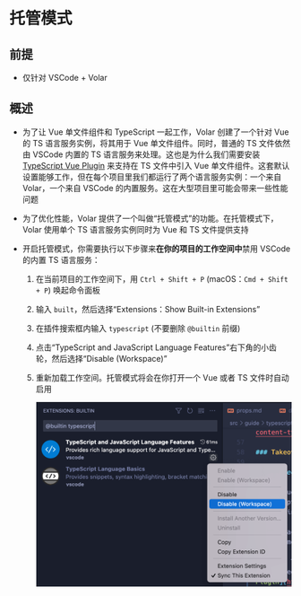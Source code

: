 # 托管模式

## 前提

- 仅针对 VSCode + Volar

## 概述

- 为了让 Vue 单文件组件和 TypeScript 一起工作，Volar 创建了一个针对 Vue 的 TS 语言服务实例，将其用于 Vue 单文件组件。同时，普通的 TS 文件依然由 VSCode 内置的 TS 语言服务来处理。这也是为什么我们需要安装 [TypeScript Vue Plugin](https://marketplace.visualstudio.com/items?itemName=Vue.vscode-typescript-vue-plugin "TypeScript Vue Plugin") 来支持在 TS 文件中引入 Vue 单文件组件。这套默认设置能够工作，但在每个项目里我们都运行了两个语言服务实例：一个来自 Volar，一个来自 VSCode 的内置服务。这在大型项目里可能会带来一些性能问题

- 为了优化性能，Volar 提供了一个叫做“托管模式”的功能。在托管模式下，Volar 使用单个 TS 语言服务实例同时为 Vue 和 TS 文件提供支持

- 开启托管模式，你需要执行以下步骤来**在你的项目的工作空间中**禁用 VSCode 的内置 TS 语言服务：

    1. 在当前项目的工作空间下，用 `Ctrl + Shift + P` (macOS：`Cmd + Shift + P`) 唤起命令面板

    2. 输入 `built`，然后选择“Extensions：Show Built-in Extensions”

    3. 在插件搜索框内输入 `typescript` (不要删除 `@builtin` 前缀)

    4. 点击“TypeScript and JavaScript Language Features”右下角的小齿轮，然后选择“Disable (Workspace)”

    5. 重新加载工作空间。托管模式将会在你打开一个 Vue 或者 TS 文件时自动启用

        ![](image/image_Jo_Btg4oGr.png)

